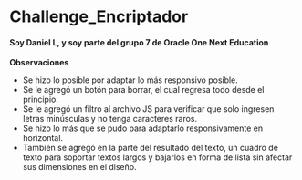 # Challenge_Encriptador

<h4> Soy Daniel L, y soy parte del grupo 7 de Oracle One Next Education</h4>

**Observaciones**

- Se hizo lo posible por adaptar lo más responsivo posible.
- Se le agregó un botón para borrar, el cual regresa todo desde el principio.
- Se le agregó un filtro al archivo JS para verificar que solo ingresen letras minúsculas y no tenga caracteres raros.
- Se hizo lo más que se pudo para adaptarlo responsivamente en horizontal.
- También se agregó en la parte del resultado del texto, un cuadro de texto para soportar textos largos y bajarlos en forma de lista sin afectar sus dimensiones en el diseño.
